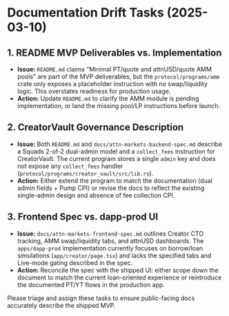 # Documentation Drift Tasks (2025-03-10)

## 1. README MVP Deliverables vs. Implementation
- **Issue:** `README.md` claims "Minimal PT/quote and attnUSD/quote AMM pools" are part of the MVP deliverables, but the `protocol/programs/amm` crate only exposes a placeholder instruction with no swap/liquidity logic. This overstates readiness for production usage.
- **Action:** Update `README.md` to clarify the AMM module is pending implementation, or land the missing pool/LP instructions before launch.

## 2. CreatorVault Governance Description
- **Issue:** Both `README.md` and `docs/attn-markets-backend-spec.md` describe a Squads 2-of-2 dual-admin model and a `collect_fees` instruction for CreatorVault. The current program stores a single `admin` key and does not expose any `collect_fees` handler (`protocol/programs/creator_vault/src/lib.rs`).
- **Action:** Either extend the program to match the documentation (dual admin fields + Pump CPI) or revise the docs to reflect the existing single-admin design and absence of fee collection CPI.

## 3. Frontend Spec vs. dapp-prod UI
- **Issue:** `docs/attn-markets-frontend-spec.md` outlines Creator CTO tracking, AMM swap/liquidity tabs, and attnUSD dashboards. The `apps/dapp-prod` implementation currently focuses on borrow/loan simulations (`app/creator/page.tsx`) and lacks the specified tabs and Live-mode gating described in the spec.
- **Action:** Reconcile the spec with the shipped UI: either scope down the document to match the current loan-oriented experience or reintroduce the documented PT/YT flows in the production app.

Please triage and assign these tasks to ensure public-facing docs accurately describe the shipped MVP.
